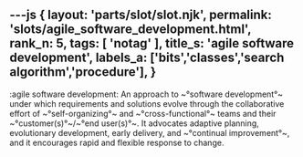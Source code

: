 ---js
{
  layout: 'parts/slot/slot.njk',
  permalink: 'slots/agile_software_development.html',
  rank_n: 5,
  tags: [ 'notag' ],
  title_s: 'agile software development',
  labels_a: ['bits','classes','search algorithm','procedure'],
}
---
:agile software development:
An approach to ~°software development°~ under which requirements and solutions evolve through the collaborative effort of ~°self-organizing°~ and ~°cross-functional°~ teams and their ~°customer(s)°~/~°end user(s)°~. It advocates adaptive planning, evolutionary development, early delivery, and ~°continual improvement°~, and it encourages rapid and flexible response to change.
